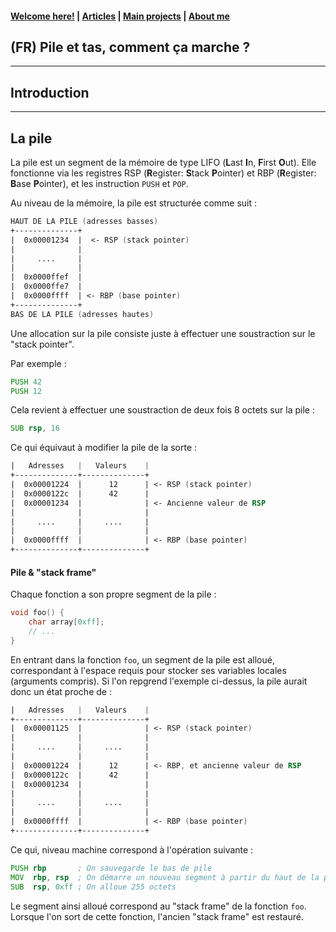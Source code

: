 #### [Welcome here!](https://vpenando.github.io) | [Articles](https://vpenando.github.io/articles.html) | [Main projects](https://vpenando.github.io/projects.html) | [About me](https://vpenando.github.io/about.html)

## (FR) Pile et tas, comment ça marche ?

---

## Introduction

---

## La pile

La pile est un segment de la mémoire de type LIFO (**L**ast **I**n, **F**irst **O**ut).
Elle fonctionne via les registres RSP (**R**egister: **S**tack **P**ointer) et RBP (**R**egister: **B**ase **P**ointer), et les instruction `PUSH` et `POP`.

Au niveau de la mémoire, la pile est structurée comme suit :
```asm
HAUT DE LA PILE (adresses basses)
+--------------+
|  0x00001234  |  <- RSP (stack pointer)
|              |
|     ....     |
|              |
|  0x0000ffef  |
|  0x0000ffe7  |
|  0x0000ffff  | <- RBP (base pointer)
+--------------+
BAS DE LA PILE (adresses hautes)
```

Une allocation sur la pile consiste juste à effectuer une soustraction sur le "stack pointer".

Par exemple :
```asm
PUSH 42
PUSH 12
```
Cela revient à effectuer une soustraction de deux fois 8 octets sur la pile :
```asm
SUB rsp, 16
```
Ce qui équivaut à modifier la pile de la sorte :
```asm
|   Adresses   |   Valeurs    |
+--------------+--------------+
|  0x00001224  |      12      | <- RSP (stack pointer)
|  0x0000122c  |      42      |
|  0x00001234  |              | <- Ancienne valeur de RSP
|              |              |
|     ....     |     ....     |
|              |              |
|  0x0000ffff  |              | <- RBP (base pointer)
+--------------+--------------+
```


#### Pile & "stack frame"

Chaque fonction a son propre segment de la pile :
```c
void foo() {
    char array[0xff];
    // ...
}
```
En entrant dans la fonction `foo`, un segment de la pile est alloué, correspondant à l'espace requis pour stocker ses variables locales (arguments compris).
Si l'on repgrend l'exemple ci-dessus, la pile aurait donc un état proche de :
```asm
|   Adresses   |   Valeurs    |
+--------------+--------------+
|  0x00001125  |              | <- RSP (stack pointer)
|              |              |
|     ....     |     ....     |
|              |              |
|  0x00001224  |      12      | <- RBP, et ancienne valeur de RSP
|  0x0000122c  |      42      |
|  0x00001234  |              |
|              |              |
|     ....     |     ....     |
|              |              |
|  0x0000ffff  |              | <- RBP (base pointer)
+--------------+--------------+
```
Ce qui, niveau machine correspond à l'opération suivante :
```asm
PUSH rbp       ; On sauvegarde le bas de pile
MOV  rbp, rsp  ; On démarre un nouveau segment à partir du haut de la pile
SUB  rsp, 0xff ; On alloue 255 octets
```
Le segment ainsi alloué correspond au "stack frame" de la fonction `foo`.
Lorsque l'on sort de cette fonction, l'ancien "stack frame" est restauré. 
